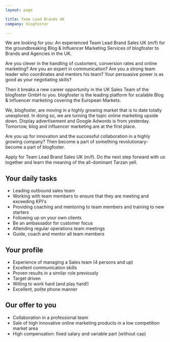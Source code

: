 ```yaml
---
layout: page

title: Team Lead Brands UK
company: blogfoster

---
```


We are looking for you: An experienced Team Lead Brand Sales UK (m/f) for the groundbreaking Blog & Influencer Marketing Services of blogfoster to Brands and Agencies in the UK. 
 
Are you clever in the handling of customers, conversion rates and online marketing? Are you an expert in communication? Are you a strong team leader who coordinates and mentors his team? Your persuasive power is as good as your negotiating skills? 

Then it breaks a new career opportunity in the UK Sales Team of the blogfoster GmbH to you. blogfoster is the leading platform for scalable Blog & Influencer marketing covering the European Markets.

We, blogfoster, are moving in a highly growing market that is to date totally unexplored. In doing so, we are turning the topic online marketing upside down. Display advertisement and Google Adwords is from yesterday. Tomorrow, blog and influencer marketing are at the first place.
 
Are you up for innovation and the successful collaboration in a highly growing company? Then become a part of something revolutionary- become a part of blogfoster.

Apply for Team Lead Brand Sales UK (m/f). Do the next step forward with us together and learn the meaning of the all-dominant Tarzan yell.
  
## Your daily tasks

* Leading outbound sales team 
* Working with team members to ensure that they are meeting and exceeding KPI's  
* Providing coaching and mentoring to team members and training to new starters
* Following up on your own clients  
* Be an ambassador for customer focus
* Attending regular operations team meetings
* Guide, coach and mentor all team members

## Your profile

* Experience of managing a Sales team (4 persons and up)
* Excellent communication skills
* Proven results in a similar role previously
* Target driven
* Willing to work hard (and play hard!)
* Excellent, polite phone manner

 
## Our offer to you

* Collaboration in a professional team
* Sale of high innovative online marketing products in a low competition market area
* High compensation: fixed salary and variable part (without cap)




